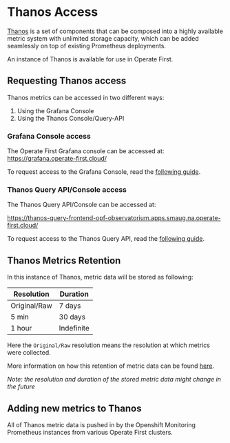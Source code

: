 # Thanos Access

[Thanos](https://github.com/thanos-io/thanos) is a set of components that can be composed into a highly available metric system with unlimited storage capacity, which can be added seamlessly on top of existing Prometheus deployments.

An instance of Thanos is available for use in Operate First.
## Requesting Thanos access

Thanos metrics can be accessed in two different ways:

1. Using the Grafana Console
2. Using the Thanos Console/Query-API

### Grafana Console access
The Operate First Grafana console can be accessed at: https://grafana.operate-first.cloud/

To request access to the Grafana Console, read the [following guide](request_grafana_access.md).

### Thanos Query API/Console access
The Thanos Query API/Console can be accessed at:

https://thanos-query-frontend-opf-observatorium.apps.smaug.na.operate-first.cloud/

To request access to the Thanos Query API, read the [following guide](request_thanos_access.md).

## Thanos Metrics Retention
In this instance of Thanos, metric data will be stored as following:

| Resolution  | Duration    |
| ----------- | ----------- |
| Original/Raw| 7 days      |
| 5 min       | 30 days     |
| 1 hour      | Indefinite  |

Here the `Original/Raw` resolution means the resolution at which metrics were collected.

More information on how this retention of metric data can be found [here](https://github.com/thanos-io/thanos/blob/main/docs/components/compact.md#enforcing-retention-of-data).

*Note: the resolution and duration of the stored metric data might change in the future*

## Adding new metrics to Thanos
All of Thanos metric data is pushed in by the Openshift Monitoring Prometheus instances from various Operate First clusters.
